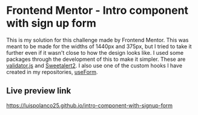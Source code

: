 # Frontend Mentor - Intro component with sign up form

This is my solution for this challenge made by Frontend Mentor. This was meant to be made for the widths of 1440px and 375px, but I tried to take it further even if it wasn't close to how the design looks like. I used some packages through the development of this to make it simpler. These are <a href="https://www.npmjs.com/package/validator">validator.js</a> and <a href="https://sweetalert2.github.io/#examples">Sweetalert2</a>. I also use one of the custom hooks I have created in my repositories, <a href="https://github.com/luisPolanco25/Custom-Hooks">useForm</a>. 

## Live preview link 

https://luispolanco25.github.io/intro-component-with-signup-form